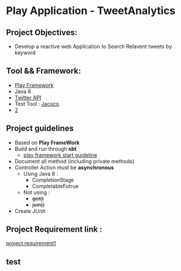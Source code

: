 # Play Application - TweetAnalytics

## Project Objectives:
- Develop a reactive web Application to Search Relavent tweets by keyword

## Tool && Framework:
- [Play Framework](https://www.playframework.com/)
- Java 8
- [Twitter API](https://developer.twitter.com)
- Test Tool : [Jacoco](https://github.com/sbt/sbt-jacoco)
- [2](#project&#32requirement&#32link)

## Project guidelines
- Based on **Play FrameWork** 
- Build and run through **sbt**
  - [play framework start guideline](./sbtGuide.md)
- Document all method (including private methods)
- Controller Action must be **asynchronous** 
  - Using Java 8 :
    - CompletionStage
    - CompletableFutrue
  - Not using :
    - ~~get()~~
    - ~~join()~~
- Create JUnit

## Project Requirement link :
[project requirement1](./project-require1.pdf)

## test
